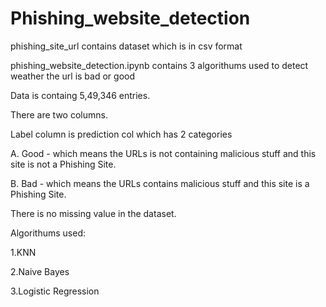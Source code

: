 # Phishing_website_detection

phishing_site_url contains dataset which is in csv format

phishing_website_detection.ipynb contains 3 algorithums used to detect weather the url is bad or good 

Data is containg 5,49,346 entries.

There are two columns.

Label column is prediction col which has 2 categories

A. Good - which means the URLs is not containing malicious stuff and this site is not a Phishing Site.

B. Bad - which means the URLs contains malicious stuff and this site is a Phishing Site.

There is no missing value in the dataset.

Algorithums used:

1.KNN

2.Naive Bayes

3.Logistic Regression
